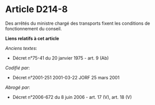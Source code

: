 # Article D214-8

Des arrêtés du ministre chargé des transports fixent les conditions de fonctionnement du conseil.

**Liens relatifs à cet article**

_Anciens textes_:

  - Décret n°75-41 du 20 janvier 1975 - art. 9 (Ab)

_Codifié par_:

  - Décret n°2001-251 2001-03-22 JORF 25 mars 2001

_Abrogé par_:

  - Décret n°2006-672 du 8 juin 2006 - art. 17 (V), art. 18 (V)
